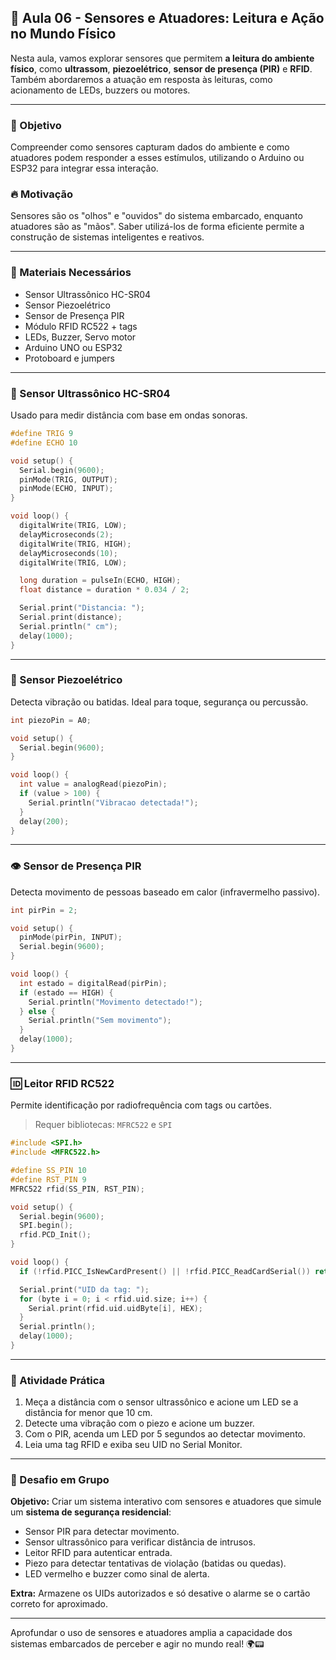 ## 📘 Aula 06 - Sensores e Atuadores: Leitura e Ação no Mundo Físico

Nesta aula, vamos explorar sensores que permitem **a leitura do ambiente físico**, como **ultrassom**, **piezoelétrico**, **sensor de presença (PIR)** e **RFID**. Também abordaremos a atuação em resposta às leituras, como acionamento de LEDs, buzzers ou motores.

---

### 🎯 Objetivo
Compreender como sensores capturam dados do ambiente e como atuadores podem responder a esses estímulos, utilizando o Arduino ou ESP32 para integrar essa interação.

### 🔥 Motivação
Sensores são os "olhos" e "ouvidos" do sistema embarcado, enquanto atuadores são as "mãos". Saber utilizá-los de forma eficiente permite a construção de sistemas inteligentes e reativos.

---

### 🔧 Materiais Necessários
- Sensor Ultrassônico HC-SR04
- Sensor Piezoelétrico
- Sensor de Presença PIR
- Módulo RFID RC522 + tags
- LEDs, Buzzer, Servo motor
- Arduino UNO ou ESP32
- Protoboard e jumpers

---

### 📏 Sensor Ultrassônico HC-SR04
Usado para medir distância com base em ondas sonoras.

```cpp
#define TRIG 9
#define ECHO 10

void setup() {
  Serial.begin(9600);
  pinMode(TRIG, OUTPUT);
  pinMode(ECHO, INPUT);
}

void loop() {
  digitalWrite(TRIG, LOW);
  delayMicroseconds(2);
  digitalWrite(TRIG, HIGH);
  delayMicroseconds(10);
  digitalWrite(TRIG, LOW);

  long duration = pulseIn(ECHO, HIGH);
  float distance = duration * 0.034 / 2;

  Serial.print("Distancia: ");
  Serial.print(distance);
  Serial.println(" cm");
  delay(1000);
}
```

---

### 🎵 Sensor Piezoelétrico
Detecta vibração ou batidas. Ideal para toque, segurança ou percussão.

```cpp
int piezoPin = A0;

void setup() {
  Serial.begin(9600);
}

void loop() {
  int value = analogRead(piezoPin);
  if (value > 100) {
    Serial.println("Vibracao detectada!");
  }
  delay(200);
}
```

---

### 👁️ Sensor de Presença PIR
Detecta movimento de pessoas baseado em calor (infravermelho passivo).

```cpp
int pirPin = 2;

void setup() {
  pinMode(pirPin, INPUT);
  Serial.begin(9600);
}

void loop() {
  int estado = digitalRead(pirPin);
  if (estado == HIGH) {
    Serial.println("Movimento detectado!");
  } else {
    Serial.println("Sem movimento");
  }
  delay(1000);
}
```

---

### 🆔 Leitor RFID RC522
Permite identificação por radiofrequência com tags ou cartões.

> Requer bibliotecas: `MFRC522` e `SPI`

```cpp
#include <SPI.h>
#include <MFRC522.h>

#define SS_PIN 10
#define RST_PIN 9
MFRC522 rfid(SS_PIN, RST_PIN);

void setup() {
  Serial.begin(9600);
  SPI.begin(); 
  rfid.PCD_Init(); 
}

void loop() {
  if (!rfid.PICC_IsNewCardPresent() || !rfid.PICC_ReadCardSerial()) return;

  Serial.print("UID da tag: ");
  for (byte i = 0; i < rfid.uid.size; i++) {
    Serial.print(rfid.uid.uidByte[i], HEX);
  }
  Serial.println();
  delay(1000);
}
```

---

### 🤖 Atividade Prática
1. Meça a distância com o sensor ultrassônico e acione um LED se a distância for menor que 10 cm.
2. Detecte uma vibração com o piezo e acione um buzzer.
3. Com o PIR, acenda um LED por 5 segundos ao detectar movimento.
4. Leia uma tag RFID e exiba seu UID no Serial Monitor.

---

### 🚀 Desafio em Grupo
**Objetivo:** Criar um sistema interativo com sensores e atuadores que simule um **sistema de segurança residencial**:
- Sensor PIR para detectar movimento.
- Sensor ultrassônico para verificar distância de intrusos.
- Leitor RFID para autenticar entrada.
- Piezo para detectar tentativas de violação (batidas ou quedas).
- LED vermelho e buzzer como sinal de alerta.

**Extra:** Armazene os UIDs autorizados e só desative o alarme se o cartão correto for aproximado.

---
Aprofundar o uso de sensores e atuadores amplia a capacidade dos sistemas embarcados de perceber e agir no mundo real! 🌍📟

